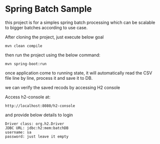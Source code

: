 # Spring Batch Sample

this project is for a simples spring batch processing which can be scalable to bigger batches according to use case.

After cloning the project, just execute below goal

`mvn clean compile`

then run the project using the below command:

`mvn spring-boot:run`

once application come to running state, it will automatically read the CSV file line by line, process it and save it to DB.

we can verify the saved recods by accessing H2 console


Access h2-console at:

    http://localhost:8080/h2-console 

and provide below details to login

    Driver class: org.h2.Driver
    JDBC URL: jdbc:h2:mem:batchDB
    username: sa
    password: just leave it empty